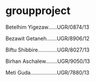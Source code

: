 

# groupproject








Betelhim Yigezaw......UGR/0874/13



Bezawit Getaneh.......UGR/8906/12



Biftu Shibbire.............UGR/8027/13


Birhan Aschalew........UGR/9050/13



Meti Guda..................UGR/7880/13              
